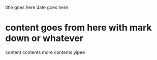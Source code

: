 title goes here
date goes here

# content goes from here with mark down or whatever 
content
contents
more contents 
yipee